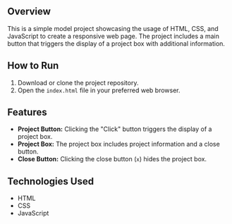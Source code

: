
## Overview

This is a simple model project showcasing the usage of HTML, CSS, and JavaScript to create a responsive web page. The project includes a main button that triggers the display of a project box with additional information.

## How to Run

1. Download or clone the project repository.
2. Open the `index.html` file in your preferred web browser.

## Features

- **Project Button:** Clicking the "Click" button triggers the display of a project box.
- **Project Box:** The project box includes project information and a close button.
- **Close Button:** Clicking the close button (`x`) hides the project box.

## Technologies Used

- HTML
- CSS
- JavaScript
